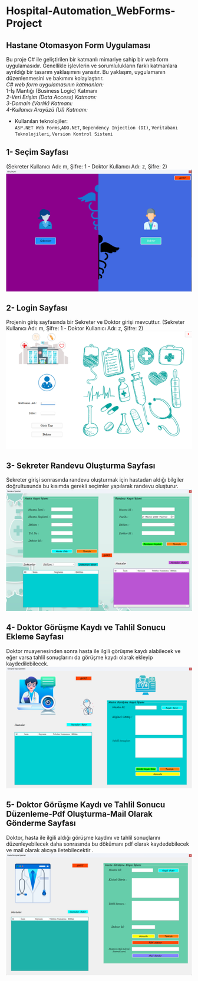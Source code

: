 # Hospital-Automation_WebForms-Project

## Hastane Otomasyon Form Uygulaması

Bu proje C# ile geliştirilen bir katmanlı mimariye sahip bir web form uygulamasıdır. 
Genellikle işlevlerin ve sorumlulukların farklı katmanlara ayrıldığı bir tasarım yaklaşımını yansıtır. Bu yaklaşım, uygulamanın düzenlenmesini ve bakımını kolaylaştırır. <br/>
*C# web form uygulamasının katmanları:*<br/>
1-İş Mantığı (Business Logic) Katmanı <br/>
*2-Veri Erişim (Data Access) Katmanı:*<br/>
*3-Domain (Varlık) Katmanı:*<br/>
*4-Kullanıcı Arayüzü (UI) Katmanı:*<br/>
- Kullanılan teknolojiler: <br/>
`ASP.NET Web Forms`,`ADO.NET`, `Dependency Injection (DI)`, `Veritabanı Teknolojileri`, `Version Kontrol Sistemi`<br/>
## 1- Seçim Sayfası
(Sekreter Kullanıcı Adı: m, Şifre: 1 - Doktor Kullanıcı Adı: z, Şifre: 2)
![Login Page](https://github.com/HalilAtes/Hospital-Automation_WebForms-Project/blob/master/Presentation_Layer/images/Hospital3.png)<br/>
## 2- Login Sayfası
Projenin giriş sayfasında bir Sekreter ve Doktor girişi mevcuttur. (Sekreter Kullanıcı Adı: m, Şifre: 1 - Doktor Kullanıcı Adı: z, Şifre: 2)
![Login Page](https://github.com/HalilAtes/Hospital-Automation_WebForms-Project/blob/master/Presentation_Layer/images/Hospital1.png)<br/>
## 3- Sekreter Randevu Oluşturma Sayfası
Sekreter girişi sonrasında randevu oluşturmak için hastadan aldığı bilgiler doğrultusunda bu kısımda gerekli seçimler yapılarak randevu oluşturur.
![Login Page](https://github.com/HalilAtes/Hospital-Automation_WebForms-Project/blob/master/Presentation_Layer/images/hospital6.png)<br/>
## 4-  Doktor Görüşme Kaydı ve Tahlil Sonucu Ekleme Sayfası
Doktor muayenesinden sonra hasta ile ilgili görüşme kaydı alabilecek ve eğer varsa tahlil sonuçlarını da görüşme kaydı olarak ekleyip kaydedilebilecek.
![Login Page](https://github.com/HalilAtes/Hospital-Automation_WebForms-Project/blob/master/Presentation_Layer/images/hospital4.png)<br/>
## 5-  Doktor Görüşme Kaydı ve Tahlil Sonucu Düzenleme-Pdf Oluşturma-Mail Olarak Gönderme Sayfası
Doktor, hasta ile ilgili aldığı görüşme kaydını ve tahlil sonuçlarını düzenleyebilecek daha sonrasında bu dökümanı pdf olarak kaydedebilecek ve mail olarak alıcıya iletebilecektir .
![Login Page](https://github.com/HalilAtes/Hospital-Automation_WebForms-Project/blob/master/Presentation_Layer/images/Hospital7.png)<br/>
